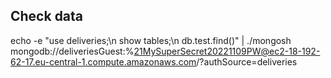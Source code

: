 ## Check data 

echo -e "use deliveries;\n show tables;\n db.test.find()" | ./mongosh mongodb://deliveriesGuest:%21MySuperSecret20221109PW@ec2-18-192-62-17.eu-central-1.compute.amazonaws.com/?authSource=deliveries
